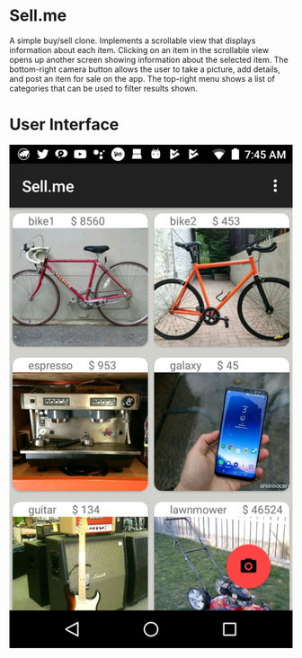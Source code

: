 # Sell.me

A simple buy/sell clone. Implements a scrollable view that displays information about each item. Clicking on an item in the scrollable view opens up another screen showing information about the selected item. The bottom-right camera button allows the user to take a picture, add details, and post an item for sale on the app. The top-right menu shows a list of categories that can be used to filter results shown. 

# User Interface

![alt text](app_UI.png)
